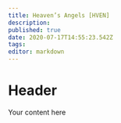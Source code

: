 ```yaml
---
title: Heaven’s Angels [HVEN]
description: 
published: true
date: 2020-07-17T14:55:23.542Z
tags: 
editor: markdown
---
```


# Header
Your content here